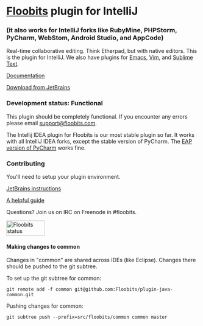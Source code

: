 # [Floobits](https://floobits.com/) plugin for IntelliJ

### (it also works for IntelliJ forks like RubyMine, PHPStorm, PyCharm, WebStom, Android Studio, and AppCode)

Real-time collaborative editing. Think Etherpad, but with native editors. This is the plugin for IntelliJ. We also have plugins for [Emacs](https://github.com/Floobits/floobits-emacs), [Vim](https://github.com/Floobits/floobits-vim), and [Sublime Text](https://github.com/Floobits/floobits-sublime).

[Documentation](https://floobits.com/help/plugins/intellij)

[Download from JetBrains](http://plugins.jetbrains.com/plugin/7389?pr=)

### Development status: Functional

This plugin should be completely functional. If you encounter any errors please email [support@floobits.com](mailto:support@floobits.com).

The Intellij IDEA plugin for Floobits is our most stable plugin so far. It works with all IntelliJ IDEA forks, except the stable version of PyCharm. The [EAP version of PyCharm](http://confluence.jetbrains.com/display/PYH/JetBrains+PyCharm+Preview+(EAP)) works fine.

### Contributing

You'll need to setup your plugin environment.

[JetBrains instructions](http://www.jetbrains.org/display/IJOS/Writing+Plug-ins)

[A helpful guide](http://bjorn.tipling.com/how-to-make-an-intellij-idea-plugin-in-30-minutes)

Questions? Join us on IRC on Freenode in #floobits.

<a href="https://floobits.com/Floobits/intellij-plugin/redirect">
  <img alt="Floobits status" width="100" height="40" src="https://floobits.com/Floobits/intellij-plugin.png" />
</a>


#### Making changes to common

Changes in "common" are shared across IDEs (like Eclipse). Changes there should be pushed to the git subtree.

To set up the git subtree for common:

```
git remote add -f common git@github.com:Floobits/plugin-java-common.git
```

Pushing changes for common:

```
git subtree push --prefix=src/floobits/common common master
```
